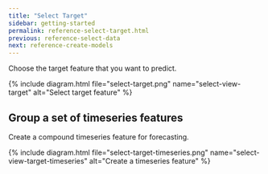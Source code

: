 ```yaml
---
title: "Select Target"
sidebar: getting-started
permalink: reference-select-target.html
previous: reference-select-data
next: reference-create-models
---
```


Choose the target feature that you want to predict.

{% include diagram.html file="select-target.png" name="select-view-target" alt="Select target feature" %}

## Group a set of timeseries features ##

Create a compound timeseries feature for forecasting.

{% include diagram.html file="select-target-timeseries.png" name="select-view-target-timeseries" alt="Create a timeseries feature" %}